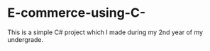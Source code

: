 # E-commerce-using-C-
This is a simple C# project which I made during my 2nd year of my undergrade. 
